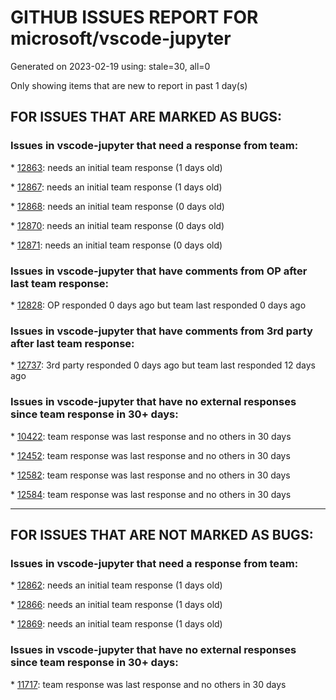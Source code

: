 
# GITHUB ISSUES REPORT FOR microsoft/vscode-jupyter


Generated on 2023-02-19 using: stale=30, all=0


Only showing items that are new to report in past 1 day(s)


## FOR ISSUES THAT ARE MARKED AS BUGS:


### Issues in vscode-jupyter that need a response from team:


\* [12863](https://github.com/microsoft/vscode-jupyter/issues/12863 "Cell randomly losing focus, view jumping"): needs an initial team response (1 days old)

\* [12867](https://github.com/microsoft/vscode-jupyter/issues/12867 "Python code hints tab completion not working"): needs an initial team response (1 days old)

\* [12868](https://github.com/microsoft/vscode-jupyter/issues/12868 "cannot scroll down when cursor put on cell output"): needs an initial team response (0 days old)

\* [12870](https://github.com/microsoft/vscode-jupyter/issues/12870 "Notebook editor Find/Replace widget occludes notebook toolbar"): needs an initial team response (0 days old)

\* [12871](https://github.com/microsoft/vscode-jupyter/issues/12871 "Vscode debugger does not start for all kernels"): needs an initial team response (0 days old)

### Issues in vscode-jupyter that have comments from OP after last team response:


\* [12828](https://github.com/microsoft/vscode-jupyter/issues/12828 "Jupyter Notebook kernel "): OP responded 0 days ago but team last responded 0 days ago

### Issues in vscode-jupyter that have comments from 3rd party after last team response:


\* [12737](https://github.com/microsoft/vscode-jupyter/issues/12737 "LiveShare Jupyter Notebook output synch problem "): 3rd party responded 0 days ago but team last responded 12 days ago

### Issues in vscode-jupyter that have no external responses since team response in 30+ days:


\* [10422](https://github.com/microsoft/vscode-jupyter/issues/10422 "Alert box styling seems not to actually work"): team response was last response and no others in 30 days

\* [12452](https://github.com/microsoft/vscode-jupyter/issues/12452 "Jupyter extension doesn't activate python environment in internal terminal"): team response was last response and no others in 30 days

\* [12582](https://github.com/microsoft/vscode-jupyter/issues/12582 "Remove old kernels"): team response was last response and no others in 30 days

\* [12584](https://github.com/microsoft/vscode-jupyter/issues/12584 "kernel issue"): team response was last response and no others in 30 days

---

## FOR ISSUES THAT ARE NOT MARKED AS BUGS:


### Issues in vscode-jupyter that need a response from team:


\* [12862](https://github.com/microsoft/vscode-jupyter/issues/12862 "provide option to use custom css files for notebook"): needs an initial team response (1 days old)

\* [12866](https://github.com/microsoft/vscode-jupyter/issues/12866 "Hovering on variables once a jupyter session starts should reflect the value of the variable"): needs an initial team response (1 days old)

\* [12869](https://github.com/microsoft/vscode-jupyter/issues/12869 "Python Intellisense makes a lot of trash suggestions when opening quotes in Notebooks"): needs an initial team response (1 days old)

### Issues in vscode-jupyter that have no external responses since team response in 30+ days:


\* [11717](https://github.com/microsoft/vscode-jupyter/issues/11717 "Support reconnect/create in JupyterUriProvider "): team response was last response and no others in 30 days
